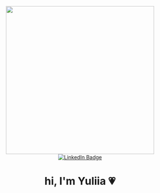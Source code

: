 <div id="header" align="center">
  <img src="https://media.tenor.com/3NpoyRbfwH0AAAAC/chainsaw-man-csm.gif" width="400">
</div>

<div id="badges" align="center">
  <a href="https://www.linkedin.com/in/yuliia-riabko-952133217/">
    <img src="https://img.shields.io/badge/LinkedIn-blue?style=for-the-badge&logo=linkedin&logoColor=white" alt="LinkedIn Badge"/>
  </a>
 </div>
  
 <h1 align="center"> hi, I'm Yuliia 💗 </h1>
